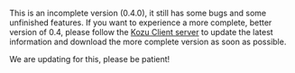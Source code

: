 This is an incomplete version (0.4.0), it still has some bugs and some unfinished features. If you want to experience a more complete, better version of 0.4, please follow the [Kozu Client server](https://dsc.gg/kozuclient) to update the latest information and download the more complete version as soon as possible.

We are updating for this, please be patient!
